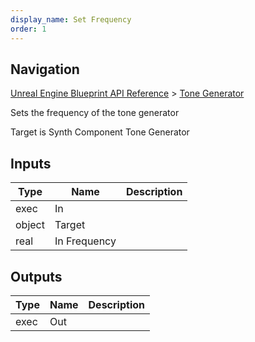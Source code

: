 ```yaml
---
display_name: Set Frequency
order: 1
---
```

## Navigation

[Unreal Engine Blueprint API Reference](https://dev.epicgames.com/documentation/en-us/unreal-engine/BlueprintAPI) > [Tone Generator](https://dev.epicgames.com/documentation/en-us/unreal-engine/BlueprintAPI/ToneGenerator)

Sets the frequency of the tone generator

Target is Synth Component Tone Generator

## Inputs

| Type | Name | Description |
| --- | --- | --- |
| exec | In |  |
| object | Target |  |
| real | In Frequency |  |

## Outputs

| Type | Name | Description |
| --- | --- | --- |
| exec | Out |  |
